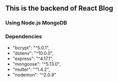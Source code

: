 ## This is the backend of React Blog

### Using Node.js MongoDB

### Dependencies 
- "bcrypt": "^5.0.1",
- "dotenv": "^10.0.0",
- "express": "^4.17.1",
- "mongoose": "^5.13.0",
- "multer": "^1.4.2",
- "nodemon": "^2.0.9"